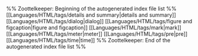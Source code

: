 %% Zoottelkeeper: Beginning of the autogenerated index file list  %%
 [[Languages/HTML/tags/details and summary|details and summary]]
 [[Languages/HTML/tags/dialog|dialog]]
 [[Languages/HTML/tags/figure and figcaption|figure and figcaption]]
 [[Languages/HTML/tags/mark|mark]]
 [[Languages/HTML/tags/meter|meter]]
 [[Languages/HTML/tags/pre|pre]]
 [[Languages/HTML/tags/time|time]]
%% Zoottelkeeper: End of the autogenerated index file list  %%

